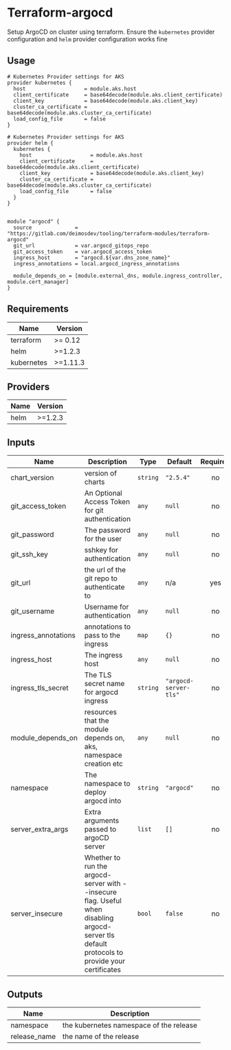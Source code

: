 # Terraform-argocd
Setup ArgoCD on cluster using terraform. Ensure the `kubernetes` provider configuration and `helm` provider configuration works fine

## Usage

```hcl
# Kubernetes Provider settings for AKS
provider kubernetes {
  host                   = module.aks.host
  client_certificate     = base64decode(module.aks.client_certificate)
  client_key             = base64decode(module.aks.client_key)
  cluster_ca_certificate = base64decode(module.aks.cluster_ca_certificate)
  load_config_file       = false
}

# Kubernetes Provider settings for AKS
provider helm {
  kubernetes {
    host                   = module.aks.host
    client_certificate     = base64decode(module.aks.client_certificate)
    client_key             = base64decode(module.aks.client_key)
    cluster_ca_certificate = base64decode(module.aks.cluster_ca_certificate)
    load_config_file       = false
  }
}
```

```hcl

module "argocd" {
  source              = "https://gitlab.com/deimosdev/tooling/terraform-modules/terraform-argocd"
  git_url             = var.argocd_gitops_repo
  git_access_token    = var.argocd_access_token
  ingress_host        = "argocd.${var.dns_zone_name}"
  ingress_annotations = local.argocd_ingress_annotations

  module_depends_on = [module.external_dns, module.ingress_controller, module.cert_manager]
}
```


## Requirements

| Name | Version |
|------|---------|
| terraform | >= 0.12 |
| helm | >=1.2.3 |
| kubernetes | >=1.11.3 |

## Providers

| Name | Version |
|------|---------|
| helm | >=1.2.3 |

## Inputs

| Name | Description | Type | Default | Required |
|------|-------------|------|---------|:--------:|
| chart\_version | version of charts | `string` | `"2.5.4"` | no |
| git\_access\_token | An Optional Access Token for git authentication | `any` | `null` | no |
| git\_password | The password for the user | `any` | `null` | no |
| git\_ssh\_key | sshkey for authentication | `any` | `null` | no |
| git\_url | the url of the git repo to authenticate to | `any` | n/a | yes |
| git\_username | Username for authentication | `any` | `null` | no |
| ingress\_annotations | annotations to pass to the ingress | `map` | `{}` | no |
| ingress\_host | The ingress host | `any` | `null` | no |
| ingress\_tls\_secret | The TLS secret name for argocd ingress | `string` | `"argocd-server-tls"` | no |
| module\_depends\_on | resources that the module depends on, aks, namespace creation etc | `any` | `null` | no |
| namespace | The namespace to deploy argocd into | `string` | `"argocd"` | no |
| server\_extra\_args | Extra arguments passed to argoCD server | `list` | `[]` | no |
| server\_insecure | Whether to run the argocd-server with --insecure flag. Useful when disabling argocd-server tls default protocols to provide your certificates | `bool` | `false` | no |

## Outputs

| Name | Description |
|------|-------------|
| namespace | the kubernetes namespace of the release |
| release\_name | the name of the release |
